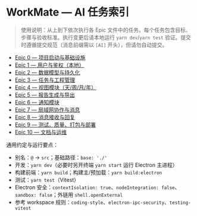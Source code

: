 # WorkMate — AI 任务索引

> 使用说明：从上到下依次执行各 Epic 文件中的任务。每个任务包含目标、步骤与验收标准。执行变更后请本地运行 `yarn dev`/`yarn test` 验证。提交时遵循提交规范（消息前缀需以 `[AI]` 开头），但请勿自动提交。

- [Epic 0 — 项目启动与基础设施](./epic-00-foundation.md)
- [Epic 1 — 用户与鉴权（本地）](./epic-01-user-profiles.md)
- [Epic 2 — 数据模型与持久化](./epic-02-data-persistence.md)
- [Epic 3 — 任务与工程管理](./epic-03-tasks-and-projects.md)
- [Epic 4 — 视图模块（天/周/月/年）](./epic-04-views-and-stats.md)
- [Epic 5 — 报告生成与导出](./epic-05-reporting-and-export.md)
- [Epic 6 — 通知模块](./epic-06-notifications.md)
- [Epic 7 — 局域网协作与消息](./epic-07-lan-collab.md)
- [Epic 8 — 消息接收与回复](./epic-08-messaging.md)
- [Epic 9 — 测试、质量、打包与部署](./epic-09-testing-and-release.md)
- [Epic 10 — 文档与运维](./epic-10-docs-and-ops.md)

通用约定与运行要点：
- 别名：`@` → `src`；基础路径：`base: './'`
- 开发：`yarn dev`（必要时另开终端 `yarn start` 运行 Electron 主进程）
- 构建前端：`yarn build`；构建主/预加载：`yarn build:electron`
- 测试：`yarn test`（Vitest）
- Electron 安全：`contextIsolation: true`、`nodeIntegration: false`、`sandbox: false`；外链用 `shell.openExternal`
- 参考 workspace 规则：`coding-style`、`electron-ipc-security`、`testing-vitest`
